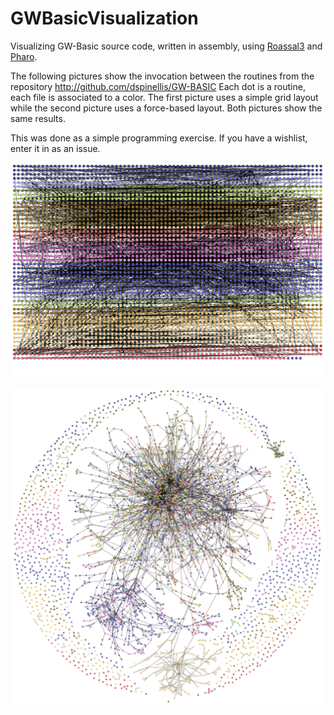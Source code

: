 # GWBasicVisualization
Visualizing GW-Basic source code, written in assembly, using [Roassal3](https://github.com/ObjectProfile/Roassal3) and [Pharo](http://pharo.org).

The following pictures show the invocation between the routines from the repository http://github.com/dspinellis/GW-BASIC
Each dot is a routine, each file is associated to a color. The first picture uses a simple grid layout while the second picture uses a force-based layout. Both pictures show the same results. 

This was done as a simple programming exercise. If you have a wishlist, enter it in as an issue.

![alt](screenshots/routine-graph1.png)

![alt](screenshots/routine-graph2.png)
